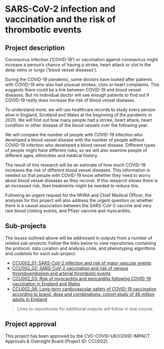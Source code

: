 # SARS-CoV-2 infection and vaccination and the risk of thrombotic events

## Project description

Coronavirus infection (‘COVID-19’) or vaccination against coronavirus might increase a person’s chance of having a stroke, heart attack or clot in the deep veins or lungs (‘blood vessel diseases’).

During the COVID-19 pandemic, some doctors have looked after patients with COVID-19 who also had unusual strokes, clots or heart complaints. This suggests there could be a link between COVID-19 and blood vessel diseases. But no individual doctor will see enough patients to find out if COVID-19 really does increase the risk of blood vessel diseases.

To understand more, we will use healthcare records to study every person alive in England, Scotland and Wales at the beginning of the pandemic in 2020. We will find out how many people had a stroke, heart attack, heart condition or other disease of the blood vessels over the following year.

We will compare the number of people with COVID-19 infection who developed a blood vessel disease with the number of people without COVID-19 infection who developed a blood vessel disease. Different types of people might have different risks, so we will also examine people of different ages, ethnicities and medical history.

The result of this research will be an estimate of how much COVID-19 increases the risk of different blood vessel diseases. This information is needed so that people with COVID-19 know whether they need to worry about blood vessel diseases as they recover. If this research shows there is an increased risk, then treatments might be needed to reduce this.

Following an urgent request for the MHRA and Chief Medical Officer, the analyses for this project will also address the urgent question on whether there is a causal association between the SARS-CoV-2 vaccine and very rare blood clotting events, and Pfizer vaccine and myocarditis.

## Sub-projects

The issues outlined above will be addressed in outputs from a number of related sub-projects.  Follow the links below to view repositories containing the protocol, data curation and analysis code, and phenotyping algorithms and codelists for each sub-project:

* [CCU002_01: SARS-CoV-2 infection and risk of major vascular events](https://github.com/BHFDSC/CCU002_01)
* [CCU002_02: SARS-CoV-2 vaccination and risk of venous thromboembolism and arterial thrombotic events](https://github.com/BHFDSC/CCU002_02)
* [CCU002_03: Risk of myocarditis and pericarditis following COVID-19 vaccination in England and Wales](https://github.com/BHFDSC/CCU002_03)
* [CCU002_06: Long-term cardiovascular safety of COVID-19 vaccination according to brand, dose and combinations: cohort study of 46 million adults in England](https://github.com/BHFDSC/CCU002_06)

> Links to repositories for additional outputs will follow in due course.

## Project approval

This project has been approved by the CVD-COVID-UK/COVID-IMPACT Approvals & Oversight Board (Project ID: CCU002).
